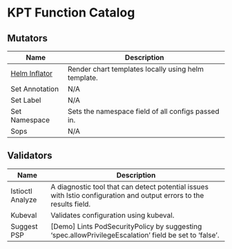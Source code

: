# KPT Function Catalog

## Mutators

| Name            | Description |
| --------------- | ----------- |
| [Helm Inflator](/helm-inflator/v11_0_1/)| Render chart templates locally using helm template. |
| Set Annotation | N/A |
| Set Label | N/A |
| Set Namespace | Sets the namespace field of all configs passed in. |
| Sops | N/A |

## Validators

| Name            | Description |
| --------------- | ----------- |
| Istioctl Analyze | A diagnostic tool that can detect potential issues with Istio configuration and output errors to the results field. |
| Kubeval | Validates configuration using kubeval. |
| Suggest PSP | [Demo] Lints PodSecurityPolicy by suggesting ‘spec.allowPrivilegeEscalation’ field be set to ‘false’. |